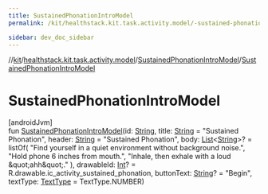 ```yaml
---
title: SustainedPhonationIntroModel
permalink: /kit/healthstack.kit.task.activity.model/-sustained-phonation-intro-model/-sustained-phonation-intro-model.html

sidebar: dev_doc_sidebar
---
```

//[kit](../../../kit.html)/[healthstack.kit.task.activity.model](../index.html)/[SustainedPhonationIntroModel](index.html)/[SustainedPhonationIntroModel](-sustained-phonation-intro-model.html)



# SustainedPhonationIntroModel



[androidJvm]\
fun [SustainedPhonationIntroModel](-sustained-phonation-intro-model.html)(id: [String](https://kotlinlang.org/api/latest/jvm/stdlib/kotlin/-string/index.html), title: [String](https://kotlinlang.org/api/latest/jvm/stdlib/kotlin/-string/index.html) = &quot;Sustained Phonation&quot;, header: [String](https://kotlinlang.org/api/latest/jvm/stdlib/kotlin/-string/index.html) = &quot;Sustained Phonation&quot;, body: [List](https://kotlinlang.org/api/latest/jvm/stdlib/kotlin.collections/-list/index.html)&lt;[String](https://kotlinlang.org/api/latest/jvm/stdlib/kotlin/-string/index.html)&gt;? = listOf(
        &quot;Find yourself in a quiet environment without background noise.&quot;,
        &quot;Hold phone 6 inches from mouth.&quot;,
        &quot;Inhale, then exhale with a loud \&quot;ahh\&quot;.&quot;
    ), drawableId: [Int](https://kotlinlang.org/api/latest/jvm/stdlib/kotlin/-int/index.html)? = R.drawable.ic_activity_sustained_phonation, buttonText: [String](https://kotlinlang.org/api/latest/jvm/stdlib/kotlin/-string/index.html)? = &quot;Begin&quot;, textType: [TextType](../../healthstack.kit.ui/-text-type/index.html) = TextType.NUMBER)





